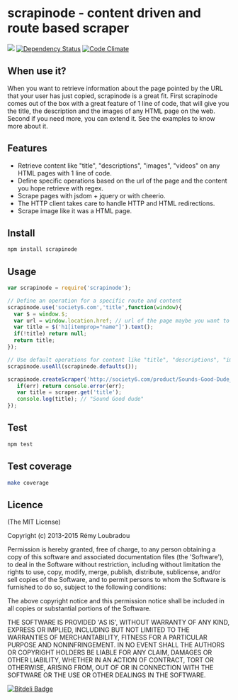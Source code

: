 # scrapinode - content driven and route based scraper

[![](https://secure.travis-ci.org/lbdremy/scrapinode.png)](http://travis-ci.org/#!/lbdremy/scrapinode) [![Dependency Status](https://gemnasium.com/lbdremy/scrapinode.png)](https://gemnasium.com/lbdremy/scrapinode) [![Code Climate](https://codeclimate.com/repos/526a2ebc89af7e6ca100ad62/badges/40c4fb69e162d57195e2/gpa.png)](https://codeclimate.com/repos/526a2ebc89af7e6ca100ad62/feed)

## When use it?

When you want to retrieve information about the page pointed by the URL that your user has just copied, scrapinode is a great fit.
First scrapinode comes out of the box with a great feature of 1 line of code, that will give you the title, the description and the images of any HTML page on the web.
Second if you need more, you can extend it. See the examples to know more about it.

## Features

- Retrieve content like "title", "descriptions", "images", "videos" on any HTML pages with 1 line of code.
- Define specific operations based on the url of the page and the content you hope retrieve with regex.
- Scrape pages with jsdom + jquery or with cheerio.
- The HTTP client takes care to handle HTTP and HTML redirections.
- Scrape image like it was a HTML page.

## Install

```bash
npm install scrapinode
```

## Usage

```javascript
var scrapinode = require('scrapinode');

// Define an operation for a specific route and content
scrapinode.use('society6.com','title',function(window){
  var $ = window.$;
  var url = window.location.href; // url of the page maybe you want to check for some reasons
  var title = $('h1[itemprop="name"]').text();
  if(!title) return null;
  return title;
});

// Use default operations for content like "title", "descriptions", "images", "videos"
scrapinode.useAll(scrapinode.defaults());

scrapinode.createScraper('http://society6.com/product/Sounds-Good-Dude_T-shirt',function(err,scraper){
   if(err) return console.error(err);
   var title = scraper.get('title');
   console.log(title); // "Sound Good dude"
});
```

## Test

```bash
npm test
```

## Test coverage

```bash
make coverage
```

## Licence

(The MIT License)

Copyright (c) 2013-2015 Rémy Loubradou

Permission is hereby granted, free of charge, to any person obtaining a copy of this software and associated documentation files (the 'Software'), to deal in the Software without restriction, including without limitation the rights to use, copy, modify, merge, publish, distribute, sublicense, and/or sell copies of the Software, and to permit persons to whom the Software is furnished to do so, subject to the following conditions:

The above copyright notice and this permission notice shall be included in all copies or substantial portions of the Software.

THE SOFTWARE IS PROVIDED 'AS IS', WITHOUT WARRANTY OF ANY KIND, EXPRESS OR IMPLIED, INCLUDING BUT NOT LIMITED TO THE WARRANTIES OF MERCHANTABILITY, FITNESS FOR A PARTICULAR PURPOSE AND NONINFRINGEMENT. IN NO EVENT SHALL THE AUTHORS OR COPYRIGHT HOLDERS BE LIABLE FOR ANY CLAIM, DAMAGES OR OTHER LIABILITY, WHETHER IN AN ACTION OF CONTRACT, TORT OR OTHERWISE, ARISING FROM, OUT OF OR IN CONNECTION WITH THE SOFTWARE OR THE USE OR OTHER DEALINGS IN THE SOFTWARE.


[![Bitdeli Badge](https://d2weczhvl823v0.cloudfront.net/lbdremy/scrapinode/trend.png)](https://bitdeli.com/free "Bitdeli Badge")

